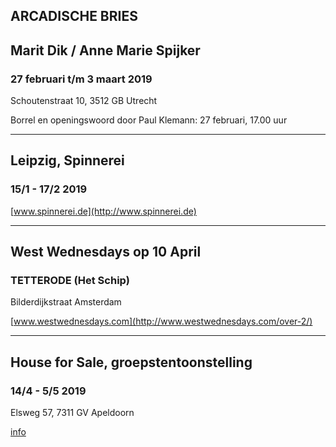 
## ARCADISCHE BRIES

## Marit Dik / Anne Marie Spijker 

### 27 februari t/m 3 maart 2019

Schoutenstraat 10, 3512 GB Utrecht

Borrel en openingswoord door Paul Klemann: 27 februari, 17.00 uur 

---

## Leipzig, Spinnerei

### 15/1 - 17/2 2019

[www.spinnerei.de](http://www.spinnerei.de)

---

## West Wednesdays op 10 April

### TETTERODE (Het Schip)

Bilderdijkstraat Amsterdam

[www.westwednesdays.com](http://www.westwednesdays.com/over-2/)

---

## House for Sale, groepstentoonstelling

### 14/4 - 5/5 2019

Elsweg 57, 7311 GV Apeldoorn

[info](https://cultuurenerfgoed.gelderland.nl/tentoonstellingen/1263644.aspx)
